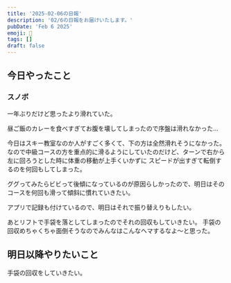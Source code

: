 ```yaml
---
title: '2025-02-06の日報'
description: '02/6の日報をお届けいたします。'
pubDate: 'Feb 6 2025'
emoji: 🦊
tags: []
draft: false
---
```


## 今日やったこと

### スノボ

一年ぶりだけど思ったより滑れていた。

昼ご飯のカレーを食べすぎてお腹を壊してしまったので序盤は滑れなかった...

今日はスキー教室なのか人がすごく多くて、下の方は全然滑れそうになかった。
なので中級コースの方を重点的に滑るようにしていたのだけど、ターンで右から左に回ろうとした時に体重の移動が上手くいかずに
スピードが出すぎて転倒するのを何回もしてしまった。

ググってみたらビビって後傾になっているのが原因らしかったので、明日はそのコースを何回も滑って傾斜に慣れていきたい。

アプリで記録も付けているので、明日はそれで振り替えりもしたい。

あとリフトで手袋を落としてしまったのでそれの回収もしていきたい。
手袋の回収めちゃくちゃ面倒そうなのでみんなはこんなヘマするなよ〜と思った。

## 明日以降やりたいこと

手袋の回収をしていきたい。
